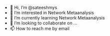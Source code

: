 - 👋 Hi, I’m @sateeshmys
- 👀 I’m interested in Network Metaanalysis
- 🌱 I’m currently learning Network Metaanalysis
- 💞️ I’m looking to collaborate on ...
- 📫 How to reach me by email

<!---
sateeshmys/sateeshmys is a ✨ special ✨ repository because its `README.md` (this file) appears on your GitHub profile.
You can click the Preview link to take a look at your changes.
--->
